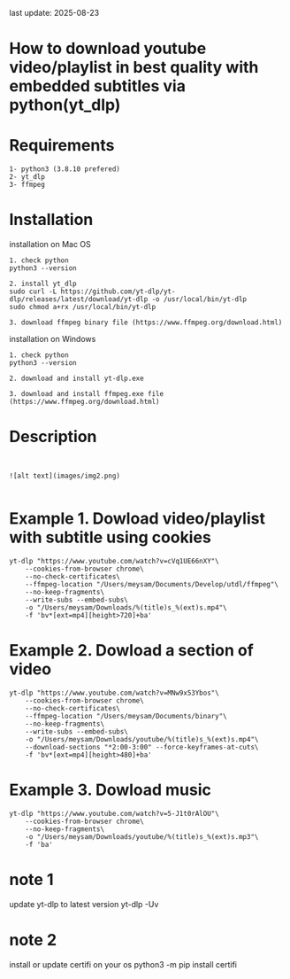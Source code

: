 last update: 2025-08-23

# How to download youtube video/playlist in best quality with embedded subtitles via python(yt_dlp)

# Requirements
```
1- python3 (3.8.10 prefered)
2- yt_dlp
3- ffmpeg
```

# Installation
installation on Mac OS
```
1. check python
python3 --version 

2. install yt_dlp
sudo curl -L https://github.com/yt-dlp/yt-dlp/releases/latest/download/yt-dlp -o /usr/local/bin/yt-dlp
sudo chmod a+rx /usr/local/bin/yt-dlp

3. download ffmpeg binary file (https://www.ffmpeg.org/download.html)

```

installation on Windows
```
1. check python
python3 --version 

2. download and install yt-dlp.exe

3. download and install ffmpeg.exe file (https://www.ffmpeg.org/download.html)

```
# Description
```


![alt text](images/img2.png)


```

# Example 1. Dowload video/playlist with subtitle using cookies
```
yt-dlp "https://www.youtube.com/watch?v=cVq1UE66nXY"\
    --cookies-from-browser chrome\
    --no-check-certificates\
    --ffmpeg-location "/Users/meysam/Documents/Develop/utdl/ffmpeg"\
    --no-keep-fragments\
    --write-subs --embed-subs\
    -o "/Users/meysam/Downloads/%(title)s_%(ext)s.mp4"\
    -f 'bv*[ext=mp4][height>720]+ba' 
```

# Example 2. Dowload a section of video
```
yt-dlp "https://www.youtube.com/watch?v=MNw9x53Ybos"\
    --cookies-from-browser chrome\
    --no-check-certificates\
    --ffmpeg-location "/Users/meysam/Documents/binary"\
    --no-keep-fragments\
    --write-subs --embed-subs\
    -o "/Users/meysam/Downloads/youtube/%(title)s_%(ext)s.mp4"\
    --download-sections "*2:00-3:00" --force-keyframes-at-cuts\
    -f 'bv*[ext=mp4][height>480]+ba'
```

# Example 3. Dowload music
```
yt-dlp "https://www.youtube.com/watch?v=5-J1t0rAlOU"\
    --cookies-from-browser chrome\
    --no-keep-fragments\
    -o "/Users/meysam/Downloads/youtube/%(title)s_%(ext)s.mp3"\
    -f 'ba'
```


# note 1
update yt-dlp to latest version
yt-dlp -Uv

# note 2
install or update certifi on your os
python3 -m pip install certifi 